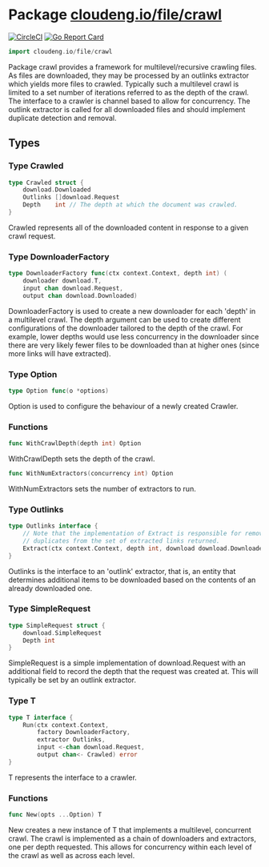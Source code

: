 # Package [cloudeng.io/file/crawl](https://pkg.go.dev/cloudeng.io/file/crawl?tab=doc)
[![CircleCI](https://circleci.com/gh/cloudengio/go.gotools.svg?style=svg)](https://circleci.com/gh/cloudengio/go.gotools) [![Go Report Card](https://goreportcard.com/badge/cloudeng.io/file/crawl)](https://goreportcard.com/report/cloudeng.io/file/crawl)

```go
import cloudeng.io/file/crawl
```

Package crawl provides a framework for multilevel/recursive crawling files.
As files are downloaded, they may be processed by an outlinks extractor
which yields more files to crawled. Typically such a multilevel crawl is
limited to a set number of iterations referred to as the depth of the crawl.
The interface to a crawler is channel based to allow for concurrency. The
outlink extractor is called for all downloaded files and should implement
duplicate detection and removal.

## Types
### Type Crawled
```go
type Crawled struct {
	download.Downloaded
	Outlinks []download.Request
	Depth    int // The depth at which the document was crawled.
}
```
Crawled represents all of the downloaded content in response to a given
crawl request.


### Type DownloaderFactory
```go
type DownloaderFactory func(ctx context.Context, depth int) (
	downloader download.T,
	input chan download.Request,
	output chan download.Downloaded)
```
DownloaderFactory is used to create a new downloader for each 'depth' in
a multilevel crawl. The depth argument can be used to create different
configurations of the downloader tailored to the depth of the crawl.
For example, lower depths would use less concurrency in the downloader
since there are very likely fewer files to be downloaded than at higher ones
(since more links will have extracted).


### Type Option
```go
type Option func(o *options)
```
Option is used to configure the behaviour of a newly created Crawler.

### Functions

```go
func WithCrawlDepth(depth int) Option
```
WithCrawlDepth sets the depth of the crawl.


```go
func WithNumExtractors(concurrency int) Option
```
WithNumExtractors sets the number of extractors to run.




### Type Outlinks
```go
type Outlinks interface {
	// Note that the implementation of Extract is responsible for removing
	// duplicates from the set of extracted links returned.
	Extract(ctx context.Context, depth int, download download.Downloaded) []download.Request
}
```
Outlinks is the interface to an 'outlink' extractor, that is, an entity that
determines additional items to be downloaded based on the contents of an
already downloaded one.


### Type SimpleRequest
```go
type SimpleRequest struct {
	download.SimpleRequest
	Depth int
}
```
SimpleRequest is a simple implementation of download.Request with an
additional field to record the depth that the request was created at.
This will typically be set by an outlink extractor.


### Type T
```go
type T interface {
	Run(ctx context.Context,
		factory DownloaderFactory,
		extractor Outlinks,
		input <-chan download.Request,
		output chan<- Crawled) error
}
```
T represents the interface to a crawler.

### Functions

```go
func New(opts ...Option) T
```
New creates a new instance of T that implements a multilevel, concurrent
crawl. The crawl is implemented as a chain of downloaders and extractors,
one per depth requested. This allows for concurrency within each level of
the crawl as well as across each level.







